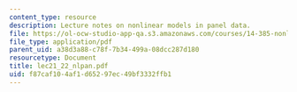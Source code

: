 ```yaml
---
content_type: resource
description: Lecture notes on nonlinear models in panel data.
file: https://ol-ocw-studio-app-qa.s3.amazonaws.com/courses/14-385-nonlinear-econometric-analysis-fall-2007/f87caf104af1d65297ec49bf3332ffb1_lec21_22_nlpan.pdf
file_type: application/pdf
parent_uid: a38d3a88-c78f-7b34-499a-08dcc287d180
resourcetype: Document
title: lec21_22_nlpan.pdf
uid: f87caf10-4af1-d652-97ec-49bf3332ffb1
---
```

